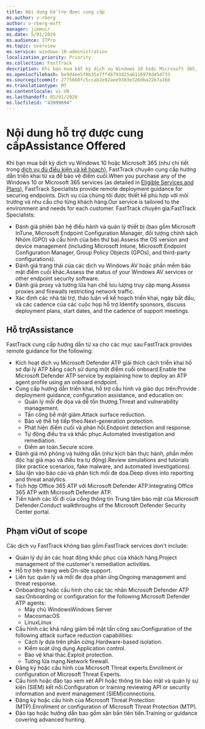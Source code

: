 ```yaml
---
title: Nội dung hỗ trợ được cung cấp
ms.author: v-rberg
author: v-rberg-msft
manager: jimmuir
ms.date: 5/01/2020
ms.audience: ITPro
ms.topic: overview
ms.service: windows-10-administration
localization_priority: Priority
ms.collection: FastTrack
description: Khi bạn mua bất kỳ dịch vụ Windows 10 hoặc Microsoft 365, FastTrack chuyên gia cung cấp hướng dẫn triển khai từ xa để bảo vệ điểm cuối. Dịch vụ của chúng tôi được thiết kế phù hợp với môi trường và nhu cầu cho từng khách hàng.
ms.openlocfilehash: be9d4ee5f8b35e7ff48793d25a6116978d45d733
ms.sourcegitcommit: 2775660fc5ccab2e92aee9383e326dba22b7a16b
ms.translationtype: MT
ms.contentlocale: vi-VN
ms.lasthandoff: 05/01/2020
ms.locfileid: "43999694"
---
```

# <a name="assistance-offered"></a><span data-ttu-id="d360f-104">Nội dung hỗ trợ được cung cấp</span><span class="sxs-lookup"><span data-stu-id="d360f-104">Assistance Offered</span></span>  

<span data-ttu-id="d360f-105">Khi bạn mua bất kỳ dịch vụ Windows 10 hoặc Microsoft 365 (như chi tiết trong [dịch vụ đủ điều kiện và kế hoạch](M365-eligible-services-and-plans.md)), FastTrack chuyên cung cấp hướng dẫn triển khai từ xa để bảo vệ điểm cuối.</span><span class="sxs-lookup"><span data-stu-id="d360f-105">When you purchase any of the Windows 10 or Microsoft 365 services (as detailed in [Eligible Services and Plans](M365-eligible-services-and-plans.md)), FastTrack Specialists provide remote deployment guidance for securing endpoints.</span></span> <span data-ttu-id="d360f-106">Dịch vụ của chúng tôi được thiết kế phù hợp với môi trường và nhu cầu cho từng khách hàng.</span><span class="sxs-lookup"><span data-stu-id="d360f-106">Our service is tailored to the environment and needs for each customer.</span></span> <span data-ttu-id="d360f-107">FastTrack chuyên gia:</span><span class="sxs-lookup"><span data-stu-id="d360f-107">FastTrack Specialists:</span></span>
- <span data-ttu-id="d360f-108">Đánh giá phiên bản hệ điều hành và quản lý thiết bị (bao gồm Microsoft InTune, Microsoft Endpoint Configuration Manager, đối tượng chính sách Nhóm (GPO) và cấu hình của bên thứ ba).</span><span class="sxs-lookup"><span data-stu-id="d360f-108">Assess the OS version and device management (including Microsoft Intune, Microsoft Endpoint Configuration Manager, Group Policy Objects (GPOs), and third-party configurations).</span></span>
- <span data-ttu-id="d360f-109">Đánh giá trạng thái của các dịch vụ Windows AV hoặc phần mềm bảo mật điểm cuối khác.</span><span class="sxs-lookup"><span data-stu-id="d360f-109">Assess the status of your Windows AV services or other endpoint security software.</span></span>
- <span data-ttu-id="d360f-110">Đánh giá proxy và tường lửa hạn chế lưu lượng truy cập mạng.</span><span class="sxs-lookup"><span data-stu-id="d360f-110">Assess proxies and firewalls restricting network traffic.</span></span>
- <span data-ttu-id="d360f-111">Xác định các nhà tài trợ, thảo luận về kế hoạch triển khai, ngày bắt đầu, và các cadence của các cuộc họp hỗ trợ.</span><span class="sxs-lookup"><span data-stu-id="d360f-111">Identify sponsors, discuss deployment plans, start dates, and the cadence of support meetings.</span></span>

## <a name="assistance"></a><span data-ttu-id="d360f-112">Hỗ trợ</span><span class="sxs-lookup"><span data-stu-id="d360f-112">Assistance</span></span>

<span data-ttu-id="d360f-113">FastTrack cung cấp hướng dẫn từ xa cho các mục sau:</span><span class="sxs-lookup"><span data-stu-id="d360f-113">FastTrack provides remote guidance for the following:</span></span>
- <span data-ttu-id="d360f-114">Kích hoạt dịch vụ Microsoft Defender ATP giải thích cách triển khai hồ sơ đại lý ATP bằng cách sử dụng một điểm cuối onboard.</span><span class="sxs-lookup"><span data-stu-id="d360f-114">Enable the Microsoft Defender ATP service by explaining how to deploy an ATP agent profile using an onboard endpoint.</span></span>
- <span data-ttu-id="d360f-115">Cung cấp hướng dẫn triển khai, hỗ trợ cấu hình và giáo dục trên:</span><span class="sxs-lookup"><span data-stu-id="d360f-115">Provide deployment guidance, configuration assistance, and education on:</span></span>
    - <span data-ttu-id="d360f-116">Quản lý mối đe dọa và dễ tổn thương.</span><span class="sxs-lookup"><span data-stu-id="d360f-116">Threat and vulnerability management.</span></span>
    - <span data-ttu-id="d360f-117">Tấn công bề mặt giảm.</span><span class="sxs-lookup"><span data-stu-id="d360f-117">Attack surface reduction.</span></span>
    - <span data-ttu-id="d360f-118">Bảo vệ thế hệ tiếp theo.</span><span class="sxs-lookup"><span data-stu-id="d360f-118">Next-generation protection.</span></span>
    - <span data-ttu-id="d360f-119">Phát hiện điểm cuối và phản hồi.</span><span class="sxs-lookup"><span data-stu-id="d360f-119">Endpoint detection and response.</span></span>
    - <span data-ttu-id="d360f-120">Tự động điều tra và khắc phục.</span><span class="sxs-lookup"><span data-stu-id="d360f-120">Automated investigation and remediation.</span></span>
    - <span data-ttu-id="d360f-121">Điểm an toàn.</span><span class="sxs-lookup"><span data-stu-id="d360f-121">Secure score.</span></span>
- <span data-ttu-id="d360f-122">Đánh giá mô phỏng và hướng dẫn (như kịch bản thực hành, phần mềm độc hại giả mạo và điều tra tự động).</span><span class="sxs-lookup"><span data-stu-id="d360f-122">Review simulations and tutorials (like practice scenarios, fake malware, and automated investigations).</span></span>
- <span data-ttu-id="d360f-123">Sâu lặn vào báo cáo và phân tích mối đe dọa.</span><span class="sxs-lookup"><span data-stu-id="d360f-123">Deep dives into reporting and threat analytics.</span></span>
- <span data-ttu-id="d360f-124">Tích hợp Office 365 ATP với Microsoft Defender ATP.</span><span class="sxs-lookup"><span data-stu-id="d360f-124">Integrating Office 365 ATP with Microsoft Defender ATP.</span></span>
- <span data-ttu-id="d360f-125">Tiến hành các lối đi của cổng thông tin Trung tâm bảo mật của Microsoft Defender.</span><span class="sxs-lookup"><span data-stu-id="d360f-125">Conduct walkthroughs of the Microsoft Defender Security Center portal.</span></span>

## <a name="out-of-scope"></a><span data-ttu-id="d360f-126">Phạm vi</span><span class="sxs-lookup"><span data-stu-id="d360f-126">Out of scope</span></span>

<span data-ttu-id="d360f-127">Các dịch vụ FastTrack không bao gồm:</span><span class="sxs-lookup"><span data-stu-id="d360f-127">FastTrack services don't include:</span></span>
- <span data-ttu-id="d360f-128">Quản lý dự án các hoạt động khắc phục của khách hàng.</span><span class="sxs-lookup"><span data-stu-id="d360f-128">Project management of the customer's remediation activities.</span></span>
- <span data-ttu-id="d360f-129">Hỗ trợ trên trang web.</span><span class="sxs-lookup"><span data-stu-id="d360f-129">On-site support.</span></span>
- <span data-ttu-id="d360f-130">Liên tục quản lý và mối đe dọa phản ứng.</span><span class="sxs-lookup"><span data-stu-id="d360f-130">Ongoing management and threat response.</span></span>
- <span data-ttu-id="d360f-131">Onboarding hoặc cấu hình cho các tác nhân Microsoft Defender ATP sau:</span><span class="sxs-lookup"><span data-stu-id="d360f-131">Onboarding or configuration for the following Microsoft Defender ATP agents:</span></span>
   - <span data-ttu-id="d360f-132">Máy chủ Windows</span><span class="sxs-lookup"><span data-stu-id="d360f-132">Windows Server</span></span>
   - <span data-ttu-id="d360f-133">Macos</span><span class="sxs-lookup"><span data-stu-id="d360f-133">macOS</span></span>
   - <span data-ttu-id="d360f-134">Linux</span><span class="sxs-lookup"><span data-stu-id="d360f-134">Linux</span></span>
- <span data-ttu-id="d360f-135">Cấu hình các khả năng giảm bề mặt tấn công sau:</span><span class="sxs-lookup"><span data-stu-id="d360f-135">Configuration of the following attack surface reduction capabilities:</span></span>
    - <span data-ttu-id="d360f-136">Cách ly dựa trên phần cứng.</span><span class="sxs-lookup"><span data-stu-id="d360f-136">Hardware-based isolation.</span></span>
    - <span data-ttu-id="d360f-137">Kiểm soát ứng dụng.</span><span class="sxs-lookup"><span data-stu-id="d360f-137">Application control.</span></span>
    - <span data-ttu-id="d360f-138">Bảo vệ khai thác.</span><span class="sxs-lookup"><span data-stu-id="d360f-138">Exploit protection.</span></span>
    - <span data-ttu-id="d360f-139">Tường lửa mạng.</span><span class="sxs-lookup"><span data-stu-id="d360f-139">Network firewall.</span></span>
- <span data-ttu-id="d360f-140">Đăng ký hoặc cấu hình của Microsoft Threat experts.</span><span class="sxs-lookup"><span data-stu-id="d360f-140">Enrollment or configuration of Microsoft Threat Experts.</span></span>
- <span data-ttu-id="d360f-141">Cấu hình hoặc đào tạo xem xét API hoặc thông tin bảo mật và quản lý sự kiện (SIEM) kết nối.</span><span class="sxs-lookup"><span data-stu-id="d360f-141">Configuration or training reviewing API or security information and event management (SIEM)connections.</span></span>
- <span data-ttu-id="d360f-142">Đăng ký hoặc cấu hình của Microsoft Threat Protection (MTP).</span><span class="sxs-lookup"><span data-stu-id="d360f-142">Enrollment or configuration of Microsoft Threat Protection (MTP).</span></span>
- <span data-ttu-id="d360f-143">Đào tạo hoặc hướng dẫn bao gồm săn bắn tiên tiến.</span><span class="sxs-lookup"><span data-stu-id="d360f-143">Training or guidance covering advanced hunting.</span></span>
